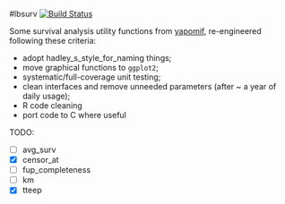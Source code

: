 #lbsurv [![Build Status](https://travis-ci.org/lbraglia/lbsurv.svg)](https://travis-ci.org/lbraglia/lbsurv)

Some survival analysis utility functions from
[yapomif](http://github.com/lbraglia/yapomif), re-engineered following
these criteria:

- adopt hadley_s_style_for_naming things;
- move graphical functions to `ggplot2`;
- systematic/full-coverage unit testing;
- clean interfaces and remove unneeded parameters (after ~ a year of daily
  usage);
- R code cleaning  
- port code to C where useful

TODO:
- [ ] avg_surv
- [x] censor_at
- [ ] fup_completeness
- [ ] km
- [x] tteep